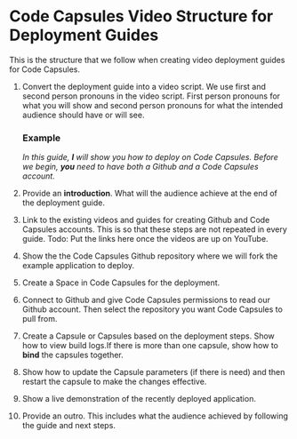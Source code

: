# Code Capsules Video Structure for Deployment Guides 

This is the structure that we follow when creating video deployment guides for Code Capsules.

1. Convert the deployment guide into a video script. 
We use first and second person pronouns in the video script.
First person pronouns for what you will show and second person pronouns for what the intended audience should have or will see.

    ### Example
    _In this guide, ***I*** will show you how to deploy on Code Capsules. Before we begin, ***you*** need to have both a Github and a Code Capsules account._

2. Provide an **introduction**. What will the audience achieve at the end of the deployment guide.

3. Link to the existing videos and guides for creating Github and Code Capsules accounts. This is so that these steps are not repeated in every guide. Todo: Put the links here once the videos are up on YouTube.

4. Show the the Code Capsules Github repository where we will fork the example application to deploy.

5. Create a Space in Code Capsules for the deployment.

6. Connect to Github and give Code Capsules permissions to read our Github account. Then select the repository you want Code Capsules to pull from.

7. Create a Capsule or Capsules based on the deployment steps. Show how to view build logs.If there is more than one capsule, show how to **bind** the capsules together.

8. Show how to update the Capsule parameters (if there is need) and then restart the capsule to make the changes effective.

9. Show a live demonstration of the recently deployed application.

10. Provide an outro. This includes what the audience achieved by following the guide and next steps. 